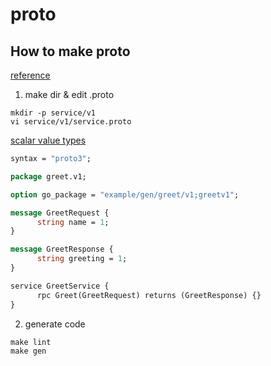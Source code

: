 # proto

## How to make proto

[reference](https://connectrpc.com/docs/go/getting-started)

1. make dir & edit .proto
```
mkdir -p service/v1
vi service/v1/service.proto
```

[scalar value types](https://protobuf.dev/programming-guides/proto3/#scalar)
```proto
syntax = "proto3";

package greet.v1;

option go_package = "example/gen/greet/v1;greetv1";

message GreetRequest {
	  string name = 1;
}

message GreetResponse {
	  string greeting = 1;
}

service GreetService {
	  rpc Greet(GreetRequest) returns (GreetResponse) {}
}
```

2. generate code
```
make lint
make gen
```
